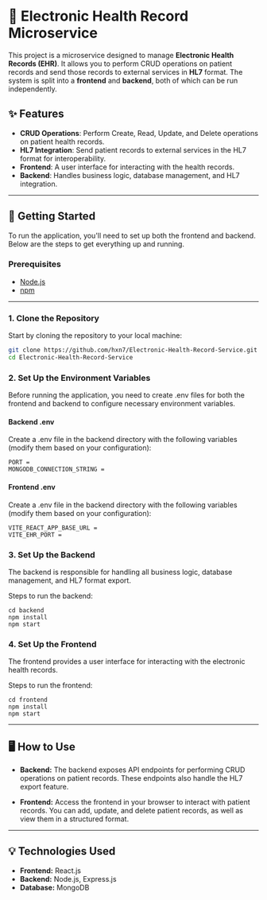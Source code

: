 # 🏥 Electronic Health Record Microservice

This project is a microservice designed to manage **Electronic Health Records (EHR)**. It allows you to perform CRUD operations on patient records and send those records to external services in **HL7** format. The system is split into a **frontend** and **backend**, both of which can be run independently.

## ✨ Features

- **CRUD Operations**: Perform Create, Read, Update, and Delete operations on patient health records.
- **HL7 Integration**: Send patient records to external services in the HL7 format for interoperability.
- **Frontend**: A user interface for interacting with the health records.
- **Backend**: Handles business logic, database management, and HL7 integration.

---

## 🚀 Getting Started

To run the application, you'll need to set up both the frontend and backend. Below are the steps to get everything up and running.

### Prerequisites

- [Node.js](https://nodejs.org/)
- [npm](https://www.npmjs.com/)

---

### 1. Clone the Repository

Start by cloning the repository to your local machine:

```bash
git clone https://github.com/hxn7/Electronic-Health-Record-Service.git
cd Electronic-Health-Record-Service
```

### 2. Set Up the Environment Variables

Before running the application, you need to create .env files for both the frontend and backend to configure necessary environment variables.

#### Backend .env

Create a .env file in the backend directory with the following variables (modify them based on your configuration):

```
PORT =
MONGODB_CONNECTION_STRING =
```

#### Frontend .env

Create a .env file in the backend directory with the following variables (modify them based on your configuration):

```
VITE_REACT_APP_BASE_URL =
VITE_EHR_PORT =
```

### 3. Set Up the Backend

The backend is responsible for handling all business logic, database management, and HL7 format export.

Steps to run the backend:

```
cd backend
npm install
npm start
```

### 4. Set Up the Frontend

The frontend provides a user interface for interacting with the electronic health records.

Steps to run the frontend:

```
cd frontend
npm install
npm start
```

---

## 🖥️ How to Use

- **Backend:** The backend exposes API endpoints for performing CRUD operations on patient records. These endpoints also handle the HL7 export feature.

- **Frontend:** Access the frontend in your browser to interact with patient records. You can add, update, and delete patient records, as well as view them in a structured format.

---

## 💡 Technologies Used

- **Frontend:** React.js
- **Backend:** Node.js, Express.js
- **Database:** MongoDB
